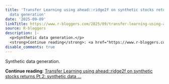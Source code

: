 ```yaml
---
title: 'Transfer Learning using ahead::ridge2f on synthetic stocks returns Pt.2: synthetic
  data generation'
date: '2025-09-09'
linkTitle: https://www.r-bloggers.com/2025/09/transfer-learning-using-aheadridge2f-on-synthetic-stocks-returns-pt-2-synthetic-data-generation/
source: R-bloggers
description: |-
  <p>Synthetic data generation.</p>
  <strong>Continue reading</strong>: <a href="https://www.r-bloggers.com/2025/09/transfer-learning-using-aheadridge2f-on-synthetic-stocks-returns-pt-2-synthetic-data-generation/">Transfer Learning using ahead::ridge2f on synthetic stocks returns Pt.2: synthetic data ...
disable_comments: true
---
```

<p>Synthetic data generation.</p>
<strong>Continue reading</strong>: <a href="https://www.r-bloggers.com/2025/09/transfer-learning-using-aheadridge2f-on-synthetic-stocks-returns-pt-2-synthetic-data-generation/">Transfer Learning using ahead::ridge2f on synthetic stocks returns Pt.2: synthetic data ...